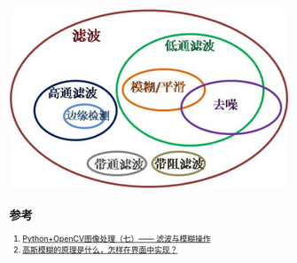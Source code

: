 





![](https://raw.githubusercontent.com/yiyah/Picture_Material/master/20190512012056.jpg)



## 参考

1.  [Python+OpenCV图像处理（七）—— 滤波与模糊操作](https://www.cnblogs.com/FHC1994/p/9097231.html)
2.  [高斯模糊的原理是什么，怎样在界面中实现？](https://www.zhihu.com/question/54918332/answer/142137732)